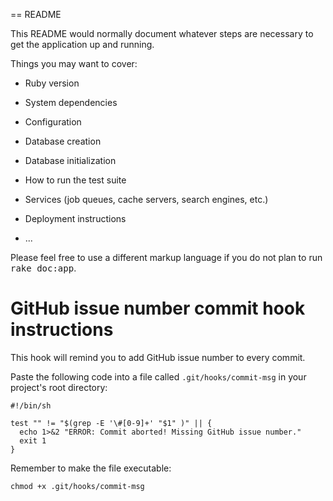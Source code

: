 == README

This README would normally document whatever steps are necessary to get the
application up and running.

Things you may want to cover:

* Ruby version

* System dependencies

* Configuration

* Database creation

* Database initialization

* How to run the test suite

* Services (job queues, cache servers, search engines, etc.)

* Deployment instructions

* ...


Please feel free to use a different markup language if you do not plan to run
<tt>rake doc:app</tt>.

GitHub issue number commit hook instructions
==============

This hook will remind you to add GitHub issue number to every commit. 

Paste the following code into a file called `.git/hooks/commit-msg` in your project's root directory:

    #!/bin/sh
    
    test "" != "$(grep -E '\#[0-9]+' "$1" )" || {
      echo 1>&2 "ERROR: Commit aborted! Missing GitHub issue number."
      exit 1
    }

Remember to make the file executable:

    chmod +x .git/hooks/commit-msg


